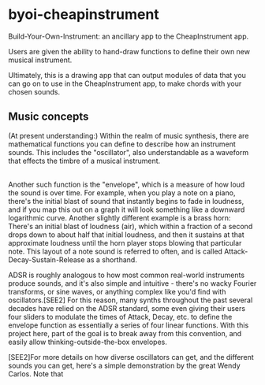 # byoi-cheapinstrument
Build-Your-Own-Instrument: an ancillary app to the CheapInstrument app.

Users are given the ability to hand-draw functions to define their own new musical instrument.

Ultimately, this is a drawing app that can output modules of data that you can go on to use in the CheapInstrument app, to make chords with your chosen sounds.

<h2>Music concepts</h2>
(At present understanding:) Within the realm of music synthesis, there are mathematical functions you can define to describe how an instrument sounds. This includes the "oscillator", also understandable as a waveform that effects the timbre of a musical instrument.

<br>Another such function is the "envelope", which is a measure of how loud the sound is over time. For example, when you play a note on a piano, there's the initial blast of sound that instantly begins to fade in loudness, and if you map this out on a graph it will look something like a downward logarithmic curve. Another slightly different example is a brass horn: There's an initial blast of loudness (air), which within a fraction of a second drops down to about half that initial loudness, and then it sustains at that approximate loudness until the horn player stops blowing that particular note. This layout of a note sound is referred to often, and is called Attack-Decay-Sustain-Release as a shorthand.

ADSR is roughly analogous to how most common real-world instruments produce sounds, and it's also simple and intuitive - there's no wacky Fourier transforms, or sine waves, or anything complex like you'd find with oscillators.[SEE2] For this reason, many synths throughout the past several decades have relied on the ADSR standard, some even giving their users four sliders to modulate the times of Attack, Decay, etc. to define the envelope function as essentially a series of four linear functions. With this project here, part of the goal is to break away from this convention, and easily allow thinking-outside-the-box envelopes.


[SEE2]For more details on how diverse oscillators can get, and the different sounds you can get, here's a simple demonstration by the great Wendy Carlos. Note that 
